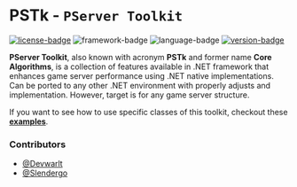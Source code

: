 # PSTk - `PServer Toolkit`
[![license-badge]][license] ![framework-badge] ![language-badge] [![version-badge]][version]

**PServer Toolkit**, also known with acronym **PSTk** and former name **Core Algorithms**, is a collection of features available in .NET framework that enhances game server performance using .NET native implementations. Can be ported to any other .NET environment with properly adjusts and implementation. However, target is for any game server structure.

If you want to see how to use specific classes of this toolkit, checkout these [**examples**][examples].

### Contributors
- [@Devwarlt][devwarlt-ref]
- [@Slendergo][slendergo-ref]

[devwarlt-ref]: https://github.com/Devwarlt
[slendergo-ref]: https://github.com/Slendergo

[examples]: /examples
[license]: /LICENSE
[version]: https://github.com/Devwarlt/pstk/releases/latest

[license-badge]: https://img.shields.io/badge/MIT-gray?style=for-the-badge
[language-badge]: https://img.shields.io/badge/7.2-purple?logo=c-sharp&style=for-the-badge
[framework-badge]: https://img.shields.io/badge/4.7.2-purple?logo=.net&style=for-the-badge
[version-badge]: https://img.shields.io/github/release/Devwarlt/core-algorithms?color=success&logo=github&style=for-the-badge
